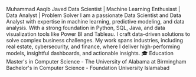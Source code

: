 Muhammad Aaqib Javed
 Data Scientist | Machine Learning Enthusiast | Data Analyst | Problem Solver
 I am a passionate Data Scientist and Data Analyst with expertise in machine learning, predictive modeling, and data analysis.
 With a strong foundation in Python, SQL, Java, and data visualization tools like Power BI and Tableau.
 I craft data-driven solutions to solve complex business challenges. 
 My work spans industries, including real estate, cybersecurity, and finance, where I deliver high-performing models, insightful dashboards, and actionable insights.
🎓 Education
Master's in Computer Science - The University of Alabama at Birmingham
Bachelor's in Computer Science - Foundation University Islamabad
